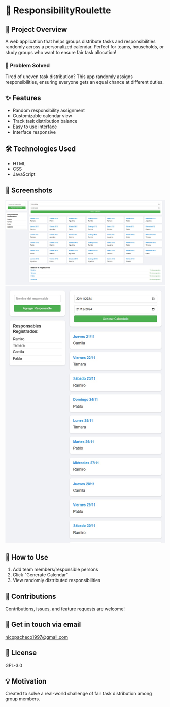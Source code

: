 # 🎲 ResponsibilityRoulette 

## 🌟 Project Overview
A web application that helps groups distribute tasks and responsibilities randomly across a personalized calendar. Perfect for teams, households, or study groups who want to ensure fair task allocation!

### 🚀 Problem Solved
Tired of uneven task distribution? This app randomly assigns responsibilities, ensuring everyone gets an equal chance at different duties.

## ✨ Features
- Random responsibility assignment
- Customizable calendar view
- Track task distribution balance
- Easy to use interface
- Interface responsive

## 🛠 Technologies Used
- HTML
- CSS
- JavaScript

## 📸 Screenshots
![desktop](/img/example_desktop.jpg)
![movile](/img/example_movile.jpg)

## 🚀 How to Use
1. Add team members/responsible persons
2. Click "Generate Calendar"
3. View randomly distributed responsibilities

## 🤝 Contributions
Contributions, issues, and feature requests are welcome!

## 📝 Get in touch via email
nicopacheco1997@gmail.com

## 📄 License
GPL-3.0

## 💡 Motivation
Created to solve a real-world challenge of fair task distribution among group members.
